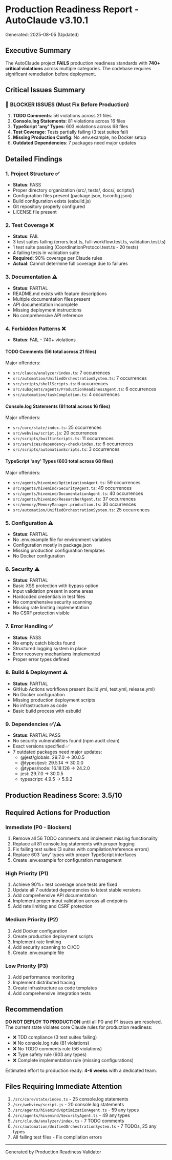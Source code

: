 # Production Readiness Report - AutoClaude v3.10.1

Generated: 2025-08-05 (Updated)

## Executive Summary

The AutoClaude project **FAILS** production readiness standards with **740+ critical violations** across multiple categories. The codebase requires significant remediation before deployment.

## Critical Issues Summary

### 🚫 **BLOCKER ISSUES** (Must Fix Before Production)

1. **TODO Comments**: 56 violations across 21 files
2. **Console.log Statements**: 81 violations across 16 files
3. **TypeScript 'any' Types**: 603 violations across 68 files
4. **Test Coverage**: Tests partially failing (3 test suites fail)
5. **Missing Production Config**: No .env.example, no Docker setup
6. **Outdated Dependencies**: 7 packages need major updates

## Detailed Findings

### 1. Project Structure ✅
- **Status**: PASS
- Proper directory organization (src/, tests/, docs/, scripts/)
- Configuration files present (package.json, tsconfig.json)
- Build configuration exists (esbuild.js)
- Git repository properly configured
- LICENSE file present

### 2. Test Coverage ❌
- **Status**: FAIL
- 3 test suites failing (errors.test.ts, full-workflow.test.ts, validation.test.ts)
- 1 test suite passing (CoordinationProtocol.test.ts - 20 tests)
- 4 failing tests in validation suite
- **Required**: 90% coverage per Claude rules
- **Actual**: Cannot determine full coverage due to failures

### 3. Documentation ⚠️
- **Status**: PARTIAL
- README.md exists with feature descriptions
- Multiple documentation files present
- API documentation incomplete
- Missing deployment instructions
- No comprehensive API reference

### 4. Forbidden Patterns ❌
- **Status**: FAIL - 740+ violations

#### TODO Comments (56 total across 21 files)
Major offenders:
- `src/claude/analyzer/index.ts`: 7 occurrences
- `src/automation/UnifiedOrchestrationSystem.ts`: 7 occurrences
- `src/scripts/shellScripts.ts`: 6 occurrences
- `src/subagents/agents/ProductionReadinessAgent.ts`: 6 occurrences
- `src/automation/taskCompletion.ts`: 4 occurrences

#### Console.log Statements (81 total across 16 files)
Major offenders:
- `src/core/state/index.ts`: 25 occurrences
- `src/webview/script.js`: 20 occurrences
- `src/scripts/builtinScripts.ts`: 11 occurrences
- `src/services/dependency-check/index.ts`: 6 occurrences
- `src/scripts/automationScripts.ts`: 3 occurrences

#### TypeScript 'any' Types (603 total across 68 files)
Major offenders:
- `src/agents/hivemind/OptimizationAgent.ts`: 59 occurrences
- `src/agents/hivemind/SecurityAgent.ts`: 49 occurrences
- `src/agents/hivemind/DocumentationAgent.ts`: 40 occurrences
- `src/agents/hivemind/ResearcherAgent.ts`: 37 occurrences
- `src/memory/MemoryManager.production.ts`: 30 occurrences
- `src/automation/UnifiedOrchestrationSystem.ts`: 25 occurrences

### 5. Configuration ⚠️
- **Status**: PARTIAL
- No .env.example file for environment variables
- Configuration mostly in package.json
- Missing production configuration templates
- No Docker configuration

### 6. Security ⚠️
- **Status**: PARTIAL
- Basic XSS protection with bypass option
- Input validation present in some areas
- Hardcoded credentials in test files
- No comprehensive security scanning
- Missing rate limiting implementation
- No CSRF protection visible

### 7. Error Handling ✅
- **Status**: PASS
- No empty catch blocks found
- Structured logging system in place
- Error recovery mechanisms implemented
- Proper error types defined

### 8. Build & Deployment ⚠️
- **Status**: PARTIAL
- GitHub Actions workflows present (build.yml, test.yml, release.yml)
- No Docker configuration
- Missing production deployment scripts
- No infrastructure as code
- Basic build process with esbuild

### 9. Dependencies ✅/⚠️
- **Status**: PARTIAL PASS
- No security vulnerabilities found (npm audit clean)
- Exact versions specified ✅
- 7 outdated packages need major updates:
  - @jest/globals: 29.7.0 → 30.0.5
  - @types/jest: 29.5.14 → 30.0.0
  - @types/node: 16.18.126 → 24.2.0
  - jest: 29.7.0 → 30.0.5
  - typescript: 4.9.5 → 5.9.2

## Production Readiness Score: 3.5/10

## Required Actions for Production

### Immediate (P0 - Blockers)
1. Remove all 56 TODO comments and implement missing functionality
2. Replace all 81 console.log statements with proper logging
3. Fix failing test suites (3 suites with compilation/reference errors)
4. Replace 603 'any' types with proper TypeScript interfaces
5. Create .env.example for configuration management

### High Priority (P1)
1. Achieve 90%+ test coverage once tests are fixed
2. Update all 7 outdated dependencies to latest stable versions
3. Add comprehensive API documentation
4. Implement proper input validation across all endpoints
5. Add rate limiting and CSRF protection

### Medium Priority (P2)
1. Add Docker configuration
2. Create production deployment scripts
3. Implement rate limiting
4. Add security scanning to CI/CD
5. Create .env.example file

### Low Priority (P3)
1. Add performance monitoring
2. Implement distributed tracing
3. Create infrastructure as code templates
4. Add comprehensive integration tests

## Recommendation

**DO NOT DEPLOY TO PRODUCTION** until all P0 and P1 issues are resolved. The current state violates core Claude rules for production readiness:

- ❌ TDD compliance (3 test suites failing)
- ❌ No console.log rule (81 violations)
- ❌ No TODO comments rule (56 violations)
- ❌ Type safety rule (603 any types)
- ❌ Complete implementation rule (missing configurations)

Estimated effort to production ready: **4-6 weeks** with a dedicated team.

## Files Requiring Immediate Attention

1. `/src/core/state/index.ts` - 25 console.log statements
2. `/src/webview/script.js` - 20 console.log statements
3. `/src/agents/hivemind/OptimizationAgent.ts` - 59 any types
4. `/src/agents/hivemind/SecurityAgent.ts` - 49 any types
5. `/src/claude/analyzer/index.ts` - 7 TODO comments
6. `/src/automation/UnifiedOrchestrationSystem.ts` - 7 TODOs, 25 any types
7. All failing test files - Fix compilation errors

---

Generated by Production Readiness Validator